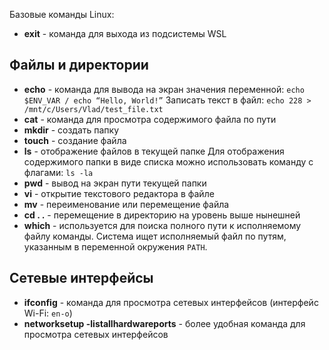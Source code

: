Базовые команды Linux:
- **exit** - команда для выхода из подсистемы WSL

## Файлы и директории
- **echo** - команда для вывода на экран значения переменной:
  `echo $ENV_VAR / echo “Hello, World!”`
  Записать текст в файл:
  `echo 228 > /mnt/c/Users/Vlad/test_file.txt`
- **cat** - команда для просмотра содержимого файла по пути
- **mkdir** - создать папку
- **touch** - создание файла
- **ls** - отображение файлов в текущей папке
  Для отображения содержимого папки в виде списка можно использовать команду с флагами: `ls -la`
- **pwd** - вывод на экран пути текущей папки
- **vi** - открытие текстового редактора в файле
- **mv** - переименование или перемещение файла
- **cd . .** - перемещение в директорию на уровень выше нынешней
- **which** -  используется для поиска полного пути к исполняемому файлу команды. Cистема ищет исполняемый файл по путям, указанным в переменной окружения `PATH`.

## Сетевые интерфейсы
- **ifconfig** - команда для просмотра сетевых интерфейсов (интерфейс Wi-Fi: `en-o`)
- **networksetup -listallhardwareports** - более удобная команда для просмотра сетевых интерфейсов